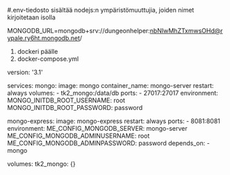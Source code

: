 #.env-tiedosto sisältää nodejs:n ympäristömuuttujia, joiden nimet kirjoitetaan isolla

MONGODB_URL=mongodb+srv://dungeonhelper:nbNIwMhZTxmwsOHd@rypale.ry6ht.mongodb.net/

1. dockeri päälle
2. docker-compose.yml

version: '3.1'

services:
mongo:
image: mongo
container_name: mongo-server
restart: always
volumes: - tk2_mongo:/data/db
ports: - 27017:27017
environment:
MONGO_INITDB_ROOT_USERNAME: root
MONGO_INITDB_ROOT_PASSWORD: password

mongo-express:
image: mongo-express
restart: always
ports: - 8081:8081
environment:
ME_CONFIG_MONGODB_SERVER: mongo-server
ME_CONFIG_MONGODB_ADMINUSERNAME: root
ME_CONFIG_MONGODB_ADMINPASSWORD: password
depends_on: - mongo

volumes:
tk2_mongo: {}
